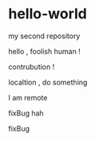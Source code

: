 # hello-world
my second repository

hello , foolish human !

contrubution !


localtion , do something

I am remote


fixBug  hah


fixBug
